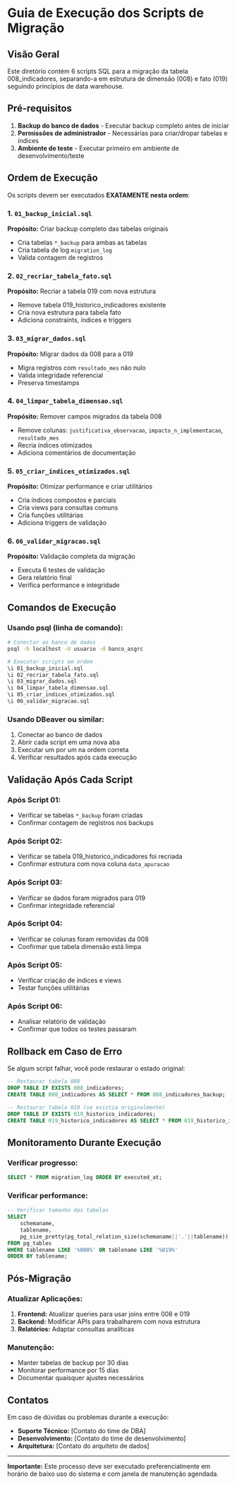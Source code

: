 # Guia de Execução dos Scripts de Migração

## Visão Geral

Este diretório contém 6 scripts SQL para a migração da tabela 008_indicadores, separando-a em estrutura de dimensão (008) e fato (019) seguindo princípios de data warehouse.

## Pré-requisitos

1. **Backup do banco de dados** - Executar backup completo antes de iniciar
2. **Permissões de administrador** - Necessárias para criar/dropar tabelas e índices
3. **Ambiente de teste** - Executar primeiro em ambiente de desenvolvimento/teste

## Ordem de Execução

Os scripts devem ser executados **EXATAMENTE nesta ordem**:

### 1. `01_backup_inicial.sql`
**Propósito:** Criar backup completo das tabelas originais
- Cria tabelas `*_backup` para ambas as tabelas
- Cria tabela de log `migration_log`
- Valida contagem de registros

### 2. `02_recriar_tabela_fato.sql`
**Propósito:** Recriar a tabela 019 com nova estrutura
- Remove tabela 019_historico_indicadores existente
- Cria nova estrutura para tabela fato
- Adiciona constraints, índices e triggers

### 3. `03_migrar_dados.sql`
**Propósito:** Migrar dados da 008 para a 019
- Migra registros com `resultado_mes` não nulo
- Valida integridade referencial
- Preserva timestamps

### 4. `04_limpar_tabela_dimensao.sql`
**Propósito:** Remover campos migrados da tabela 008
- Remove colunas: `justificativa_observacao`, `impacto_n_implementacao`, `resultado_mes`
- Recria índices otimizados
- Adiciona comentários de documentação

### 5. `05_criar_indices_otimizados.sql`
**Propósito:** Otimizar performance e criar utilitários
- Cria índices compostos e parciais
- Cria views para consultas comuns
- Cria funções utilitárias
- Adiciona triggers de validação

### 6. `06_validar_migracao.sql`
**Propósito:** Validação completa da migração
- Executa 6 testes de validação
- Gera relatório final
- Verifica performance e integridade

## Comandos de Execução

### Usando psql (linha de comando):
```bash
# Conectar ao banco de dados
psql -h localhost -U usuario -d banco_asgrc

# Executar scripts em ordem
\i 01_backup_inicial.sql
\i 02_recriar_tabela_fato.sql
\i 03_migrar_dados.sql
\i 04_limpar_tabela_dimensao.sql
\i 05_criar_indices_otimizados.sql
\i 06_validar_migracao.sql
```

### Usando DBeaver ou similar:
1. Conectar ao banco de dados
2. Abrir cada script em uma nova aba
3. Executar um por um na ordem correta
4. Verificar resultados após cada execução

## Validação Após Cada Script

### Após Script 01:
- Verificar se tabelas `*_backup` foram criadas
- Confirmar contagem de registros nos backups

### Após Script 02:
- Verificar se tabela 019_historico_indicadores foi recriada
- Confirmar estrutura com nova coluna `data_apuracao`

### Após Script 03:
- Verificar se dados foram migrados para 019
- Confirmar integridade referencial

### Após Script 04:
- Verificar se colunas foram removidas da 008
- Confirmar que tabela dimensão está limpa

### Após Script 05:
- Verificar criação de índices e views
- Testar funções utilitárias

### Após Script 06:
- Analisar relatório de validação
- Confirmar que todos os testes passaram

## Rollback em Caso de Erro

Se algum script falhar, você pode restaurar o estado original:

```sql
-- Restaurar tabela 008
DROP TABLE IF EXISTS 008_indicadores;
CREATE TABLE 008_indicadores AS SELECT * FROM 008_indicadores_backup;

-- Restaurar tabela 019 (se existia originalmente)
DROP TABLE IF EXISTS 019_historico_indicadores;
CREATE TABLE 019_historico_indicadores AS SELECT * FROM 019_historico_indicadores_backup;
```

## Monitoramento Durante Execução

### Verificar progresso:
```sql
SELECT * FROM migration_log ORDER BY executed_at;
```

### Verificar performance:
```sql
-- Verificar tamanho das tabelas
SELECT
    schemaname,
    tablename,
    pg_size_pretty(pg_total_relation_size(schemaname||'.'||tablename)) as size
FROM pg_tables
WHERE tablename LIKE '%008%' OR tablename LIKE '%019%'
ORDER BY tablename;
```

## Pós-Migração

### Atualizar Aplicações:
1. **Frontend:** Atualizar queries para usar joins entre 008 e 019
2. **Backend:** Modificar APIs para trabalharem com nova estrutura
3. **Relatórios:** Adaptar consultas analíticas

### Manutenção:
- Manter tabelas de backup por 30 dias
- Monitorar performance por 15 dias
- Documentar quaisquer ajustes necessários

## Contatos

Em caso de dúvidas ou problemas durante a execução:
- **Suporte Técnico:** [Contato do time de DBA]
- **Desenvolvimento:** [Contato do time de desenvolvimento]
- **Arquitetura:** [Contato do arquiteto de dados]

---
**Importante:** Este processo deve ser executado preferencialmente em horário de baixo uso do sistema e com janela de manutenção agendada.